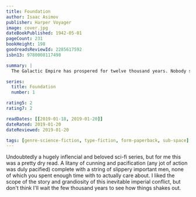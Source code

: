 ```yaml
---
title: Foundation
author: Isaac Asimov
publisher: Harper Voyager
image: cover.jpg
dateBookPublished: 1942-05-01
pageCount: 231
bookHeight: 198
goodreadsReviewId: 2285617592
isbn13: 9780008117498

summary: |
  The Galactic Empire has prospered for twelve thousand years. Nobody suspects that the heart of the thriving Empire is rotten, until psychohistorian Hari Seldon uses his new science to foresee its terrible fate. Exiled to the desolate planet Terminus, Seldon establishes a colony of the greatest minds in the Empire, a Foundation which holds the key to changing the fate of the galaxy. However, the death throes of the Empire breed hostile new enemies, and the young Foundation’s fate will be threatened first.

series:
  title: Foundation
  number: 1

rating5: 2
rating7: 2

readDates: [[2019-01-18, 2019-01-20]]
dateRated: 2019-01-20
dateReviewed: 2019-01-20

tags: [genre-science-fiction, type-fiction, form-paperback, sub-space]
---
```


Undoubtedly a hugely inflencial and beloved sci-fi series, but for me this was a pretty dry read. A litany of cunning and pacification (any jot of action was duly pacified) complete with a string of slippery important men, none of which you spent enough time with to actually care about. I liked the scope of the story and grandiosity of this inevitable imperial conflict, but don't think I'll wait the few thousand years to see how things shakes out.
